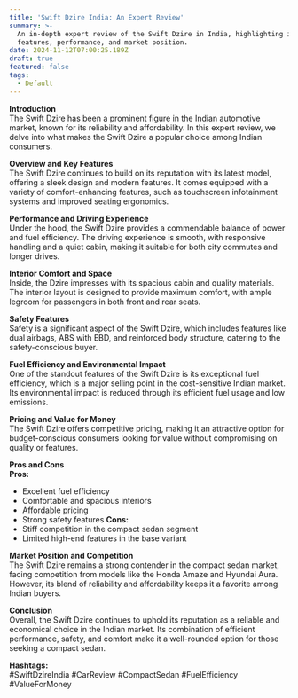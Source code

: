 ```yaml
---
title: 'Swift Dzire India: An Expert Review'
summary: >-
  An in-depth expert review of the Swift Dzire in India, highlighting its
  features, performance, and market position.
date: 2024-11-12T07:00:25.189Z
draft: true
featured: false
tags:
  - Default
---
```


**Introduction**\
The Swift Dzire has been a prominent figure in the Indian automotive market, known for its reliability and affordability. In this expert review, we delve into what makes the Swift Dzire a popular choice among Indian consumers.

**Overview and Key Features**\
The Swift Dzire continues to build on its reputation with its latest model, offering a sleek design and modern features. It comes equipped with a variety of comfort-enhancing features, such as touchscreen infotainment systems and improved seating ergonomics.

**Performance and Driving Experience**\
Under the hood, the Swift Dzire provides a commendable balance of power and fuel efficiency. The driving experience is smooth, with responsive handling and a quiet cabin, making it suitable for both city commutes and longer drives.

**Interior Comfort and Space**\
Inside, the Dzire impresses with its spacious cabin and quality materials. The interior layout is designed to provide maximum comfort, with ample legroom for passengers in both front and rear seats.

**Safety Features**\
Safety is a significant aspect of the Swift Dzire, which includes features like dual airbags, ABS with EBD, and reinforced body structure, catering to the safety-conscious buyer.

**Fuel Efficiency and Environmental Impact**\
One of the standout features of the Swift Dzire is its exceptional fuel efficiency, which is a major selling point in the cost-sensitive Indian market. Its environmental impact is reduced through its efficient fuel usage and low emissions.

**Pricing and Value for Money**\
The Swift Dzire offers competitive pricing, making it an attractive option for budget-conscious consumers looking for value without compromising on quality or features.

**Pros and Cons**\
**Pros:**

* Excellent fuel efficiency
* Comfortable and spacious interiors
* Affordable pricing
* Strong safety features
  **Cons:**
* Stiff competition in the compact sedan segment
* Limited high-end features in the base variant

**Market Position and Competition**\
The Swift Dzire remains a strong contender in the compact sedan market, facing competition from models like the Honda Amaze and Hyundai Aura. However, its blend of reliability and affordability keeps it a favorite among Indian buyers.

**Conclusion**\
Overall, the Swift Dzire continues to uphold its reputation as a reliable and economical choice in the Indian market. Its combination of efficient performance, safety, and comfort make it a well-rounded option for those seeking a compact sedan.

**Hashtags:**\
\#SwiftDzireIndia #CarReview #CompactSedan #FuelEfficiency #ValueForMoney

